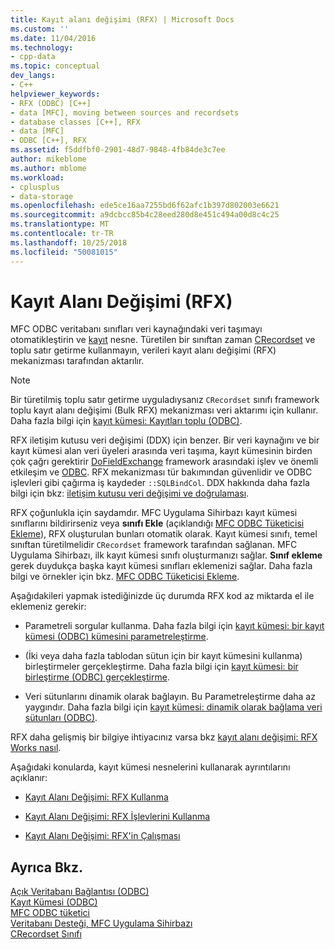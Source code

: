 ```yaml
---
title: Kayıt alanı değişimi (RFX) | Microsoft Docs
ms.custom: ''
ms.date: 11/04/2016
ms.technology:
- cpp-data
ms.topic: conceptual
dev_langs:
- C++
helpviewer_keywords:
- RFX (ODBC) [C++]
- data [MFC], moving between sources and recordsets
- database classes [C++], RFX
- data [MFC]
- ODBC [C++], RFX
ms.assetid: f5ddfbf0-2901-48d7-9848-4fb84de3c7ee
author: mikeblome
ms.author: mblome
ms.workload:
- cplusplus
- data-storage
ms.openlocfilehash: ede5ce16aa7255bd6f62afc1b397d802003e6621
ms.sourcegitcommit: a9dcbcc85b4c28eed280d8e451c494a00d8c4c25
ms.translationtype: MT
ms.contentlocale: tr-TR
ms.lasthandoff: 10/25/2018
ms.locfileid: "50081015"
---
```

# <a name="record-field-exchange-rfx"></a>Kayıt Alanı Değişimi (RFX)

MFC ODBC veritabanı sınıfları veri kaynağındaki veri taşımayı otomatikleştirin ve [kayıt](../../data/odbc/recordset-odbc.md) nesne. Türetilen bir sınıftan zaman [CRecordset](../../mfc/reference/crecordset-class.md) ve toplu satır getirme kullanmayın, verileri kayıt alanı değişimi (RFX) mekanizması tarafından aktarılır.

> [!NOTE]
>  Bir türetilmiş toplu satır getirme uyguladıysanız `CRecordset` sınıfı framework toplu kayıt alanı değişimi (Bulk RFX) mekanizması veri aktarımı için kullanır. Daha fazla bilgi için [kayıt kümesi: Kayıtları toplu (ODBC)](../../data/odbc/recordset-fetching-records-in-bulk-odbc.md).

RFX iletişim kutusu veri değişimi (DDX) için benzer. Bir veri kaynağını ve bir kayıt kümesi alan veri üyeleri arasında veri taşıma, kayıt kümesinin birden çok çağrı gerektirir [DoFieldExchange](../../mfc/reference/crecordset-class.md#dofieldexchange) framework arasındaki işlev ve önemli etkileşim ve [ODBC](../../data/odbc/odbc-basics.md). RFX mekanizması tür bakımından güvenlidir ve ODBC işlevleri gibi çağırma iş kaydeder `::SQLBindCol`. DDX hakkında daha fazla bilgi için bkz: [iletişim kutusu veri değişimi ve doğrulaması](../../mfc/dialog-data-exchange-and-validation.md).

RFX çoğunlukla için saydamdır. MFC Uygulama Sihirbazı kayıt kümesi sınıflarını bildirirseniz veya **sınıfı Ekle** (açıklandığı [MFC ODBC Tüketicisi Ekleme](../../mfc/reference/adding-an-mfc-odbc-consumer.md)), RFX oluşturulan bunları otomatik olarak. Kayıt kümesi sınıfı, temel sınıftan türetilmelidir `CRecordset` framework tarafından sağlanan. MFC Uygulama Sihirbazı, ilk kayıt kümesi sınıfı oluşturmanızı sağlar. **Sınıf ekleme** gerek duydukça başka kayıt kümesi sınıfları eklemenizi sağlar. Daha fazla bilgi ve örnekler için bkz. [MFC ODBC Tüketicisi Ekleme](../../mfc/reference/adding-an-mfc-odbc-consumer.md).

Aşağıdakileri yapmak istediğinizde üç durumda RFX kod az miktarda el ile eklemeniz gerekir:

- Parametreli sorgular kullanma. Daha fazla bilgi için [kayıt kümesi: bir kayıt kümesi (ODBC) kümesini parametreleştirme](../../data/odbc/recordset-parameterizing-a-recordset-odbc.md).

- (İki veya daha fazla tablodan sütun için bir kayıt kümesini kullanma) birleştirmeler gerçekleştirme. Daha fazla bilgi için [kayıt kümesi: bir birleştirme (ODBC) gerçekleştirme](../../data/odbc/recordset-performing-a-join-odbc.md).

- Veri sütunlarını dinamik olarak bağlayın. Bu Parametreleştirme daha az yaygındır. Daha fazla bilgi için [kayıt kümesi: dinamik olarak bağlama veri sütunları (ODBC)](../../data/odbc/recordset-dynamically-binding-data-columns-odbc.md).

RFX daha gelişmiş bir bilgiye ihtiyacınız varsa bkz [kayıt alanı değişimi: RFX Works nasıl](../../data/odbc/record-field-exchange-how-rfx-works.md).

Aşağıdaki konularda, kayıt kümesi nesnelerini kullanarak ayrıntılarını açıklanır:

- [Kayıt Alanı Değişimi: RFX Kullanma](../../data/odbc/record-field-exchange-using-rfx.md)

- [Kayıt Alanı Değişimi: RFX İşlevlerini Kullanma](../../data/odbc/record-field-exchange-using-the-rfx-functions.md)

- [Kayıt Alanı Değişimi: RFX'in Çalışması](../../data/odbc/record-field-exchange-how-rfx-works.md)

## <a name="see-also"></a>Ayrıca Bkz.

[Açık Veritabanı Bağlantısı (ODBC)](../../data/odbc/open-database-connectivity-odbc.md)<br/>
[Kayıt Kümesi (ODBC)](../../data/odbc/recordset-odbc.md)<br/>
[MFC ODBC tüketici](../../mfc/reference/adding-an-mfc-odbc-consumer.md)<br/>
[Veritabanı Desteği, MFC Uygulama Sihirbazı](../../mfc/reference/database-support-mfc-application-wizard.md)<br/>
[CRecordset Sınıfı](../../mfc/reference/crecordset-class.md)